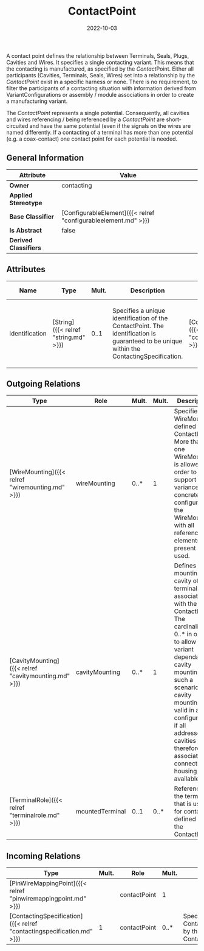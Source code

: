 ﻿---
title: ContactPoint
toc: false
type: specs
date: "2022-10-03"
draft: false
specification: VEC
version: 2.0.1
documentType: "Recommendation"
elementType: Class
classes:
  - ContactPoint
menu_name: vec-2.0.1
---
<p> A contact point defines the relationship between Terminals, Seals, Plugs, Cavities and Wires. It specifies a single contacting variant. This means that the contacting is manufactured, as specified by the <i>Contact</i>Point. Either all participants (Cavities, Terminals, Seals, Wires) set into a relationship by the <i>ContactPoint</i> exist in a specific harness or none. There is no requirement, to filter the participants of a contacting situation with information derived from VariantConfigurations or assembly /&#160;module associations in order to create a manufacturing variant.      </p>      <p> The <i>ContactPoint </i>represents a single potential. Consequently, all cavities and wires referencing / being referenced by a <i>ContactPoint </i>are short-circuited and have the same potential (even if the signals on the wires are named differently. If a contacting of a terminal has more than one potential (e.g. a coax-contact) one contact point for each potential is needed.      </p>

## General Information

| Attribute               | Value |
|-------------------------|-------|
| **Owner**               | contacting |
| **Applied Stereotype**  |   |
| **Base Classifier**     | [ConfigurableElement]({{< relref "configurableelement.md" >}})<br/>  |
| **Is Abstract**         | false |
| **Derived Classifiers** |   |

## Attributes
|  Name  |  Type  |  Mult.  |  Description  |  Owning Classifier  |
|--------|--------|---------|---------------|--------------|
|identification | [String]({{< relref "string.md" >}}) | 0..1 | <p> Specifies a unique identification of the ContactPoint. The identification is guaranteed to be unique within the ContactingSpecification.      </p> | [ContactPoint]({{< relref "contactpoint.md" >}}) |

## Outgoing Relations
|    Type  |   Role   |   Mult.   |   Mult.   |   Description   |
|----------|----------|-----------|-----------|-----------------|
| [WireMounting]({{< relref "wiremounting.md" >}}) | wireMounting | 0..* | 1 | Specifies the WireMouting defined by ContactPoint. More than one WireMounting is allowed in order to support variance. In concrete configuration the WireMounting with all referenced elements present is used. |
| [CavityMounting]({{< relref "cavitymounting.md" >}}) | cavityMounting | 0..* | 1 | Defines the mounting to a cavity of the terminal associated with the ContactPoint.  The cardinality is 0..* in order to allow a variant dependant cavity mounting. In such a scenario a cavity mounting is valid in a configuration if all addressed cavities and therefore the associated connector housing is available. |
| [TerminalRole]({{< relref "terminalrole.md" >}}) | mountedTerminal | 0..1 | 0..* | References the terminal that is used for contacting defined by the ContactPoint. |
##  Incoming Relations
|    Type  |   Mult.  |   Role    |   Mult.   |   Description  |
|----------|----------|-----------|-----------|----------------|
| [PinWireMappingPoint]({{< relref "pinwiremappingpoint.md" >}}) |  | contactPoint | 1 |  |
| [ContactingSpecification]({{< relref "contactingspecification.md" >}}) | 1 | contactPoint | 0..* | Specifies the ContactPoints defined by the ContactingSpecification. |
